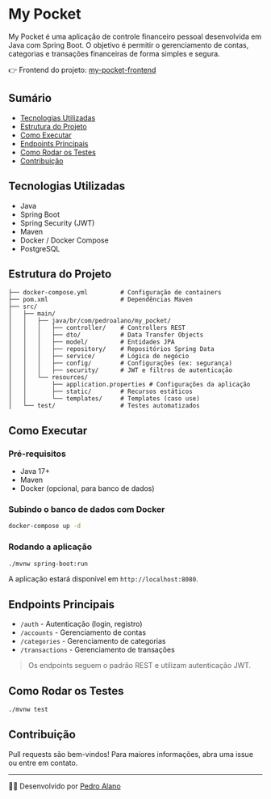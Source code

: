 # My Pocket

My Pocket é uma aplicação de controle financeiro pessoal desenvolvida em Java com Spring Boot. O objetivo é permitir o gerenciamento de contas, categorias e transações financeiras de forma simples e segura.

👉 Frontend do projeto: [my-pocket-frontend](https://github.com/pedroalano/my-pocket-frontend)

## Sumário

- [Tecnologias Utilizadas](#tecnologias-utilizadas)
- [Estrutura do Projeto](#estrutura-do-projeto)
- [Como Executar](#como-executar)
- [Endpoints Principais](#endpoints-principais)
- [Como Rodar os Testes](#como-rodar-os-testes)
- [Contribuição](#contribuição)

## Tecnologias Utilizadas

- Java
- Spring Boot
- Spring Security (JWT)
- Maven
- Docker / Docker Compose
- PostgreSQL

## Estrutura do Projeto

```
├── docker-compose.yml         # Configuração de containers
├── pom.xml                    # Dependências Maven
├── src/
│   ├── main/
│   │   ├── java/br/com/pedroalano/my_pocket/
│   │   │   ├── controller/    # Controllers REST
│   │   │   ├── dto/           # Data Transfer Objects
│   │   │   ├── model/         # Entidades JPA
│   │   │   ├── repository/    # Repositórios Spring Data
│   │   │   ├── service/       # Lógica de negócio
│   │   │   ├── config/        # Configurações (ex: segurança)
│   │   │   ├── security/      # JWT e filtros de autenticação
│   │   └── resources/
│   │       ├── application.properties # Configurações da aplicação
│   │       ├── static/        # Recursos estáticos
│   │       └── templates/     # Templates (caso use)
│   └── test/                  # Testes automatizados
```

## Como Executar

### Pré-requisitos

- Java 17+
- Maven
- Docker (opcional, para banco de dados)

### Subindo o banco de dados com Docker

```sh
docker-compose up -d
```

### Rodando a aplicação

```sh
./mvnw spring-boot:run
```

A aplicação estará disponível em `http://localhost:8080`.

## Endpoints Principais

- `/auth` - Autenticação (login, registro)
- `/accounts` - Gerenciamento de contas
- `/categories` - Gerenciamento de categorias
- `/transactions` - Gerenciamento de transações

> Os endpoints seguem o padrão REST e utilizam autenticação JWT.

## Como Rodar os Testes

```sh
./mvnw test
```

## Contribuição

Pull requests são bem-vindos! Para maiores informações, abra uma issue ou entre em contato.

---

👨‍💻 Desenvolvido por [Pedro Alano](https://github.com/pedroalano)
